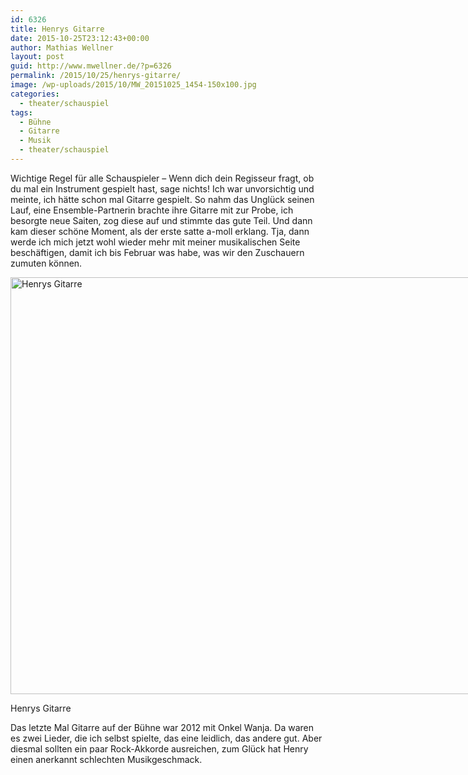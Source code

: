 ```yaml
---
id: 6326
title: Henrys Gitarre
date: 2015-10-25T23:12:43+00:00
author: Mathias Wellner
layout: post
guid: http://www.mwellner.de/?p=6326
permalink: /2015/10/25/henrys-gitarre/
image: /wp-uploads/2015/10/MW_20151025_1454-150x100.jpg
categories:
  - theater/schauspiel
tags:
  - Bühne
  - Gitarre
  - Musik
  - theater/schauspiel
---
```

Wichtige Regel für alle Schauspieler &ndash; Wenn dich dein Regisseur fragt, ob du mal ein Instrument gespielt hast, sage nichts! Ich war unvorsichtig und meinte, ich hätte schon mal Gitarre gespielt. So nahm das Unglück seinen Lauf, eine Ensemble-Partnerin brachte ihre Gitarre mit zur Probe, ich besorgte neue Saiten, zog diese auf und stimmte das gute Teil. Und dann kam dieser schöne Moment, als der erste satte a-moll erklang. Tja, dann werde ich mich jetzt wohl wieder mehr mit meiner musikalischen Seite beschäftigen, damit ich bis Februar was habe, was wir den Zuschauern zumuten können. 

<div id="attachment_6323" style="width: 1010px" class="wp-caption aligncenter">
  <img src="http://www.mwellner.de/wp-uploads/2015/10/MW_20151025_1454.jpg" alt="Henrys Gitarre" width="1000" height="667" class="size-full wp-image-6323" srcset="http://www.mwellner.de/wp-uploads/2015/10/MW_20151025_1454.jpg 1000w, http://www.mwellner.de/wp-uploads/2015/10/MW_20151025_1454-350x233.jpg 350w, http://www.mwellner.de/wp-uploads/2015/10/MW_20151025_1454-225x150.jpg 225w, http://www.mwellner.de/wp-uploads/2015/10/MW_20151025_1454-150x100.jpg 150w" sizes="(max-width: 1000px) 100vw, 1000px" />
  
  <p class="wp-caption-text">
    Henrys Gitarre
  </p>
</div>

Das letzte Mal Gitarre auf der Bühne war 2012 mit Onkel Wanja. Da waren es zwei Lieder, die ich selbst spielte, das eine leidlich, das andere gut. Aber diesmal sollten ein paar Rock-Akkorde ausreichen, zum Glück hat Henry einen anerkannt schlechten Musikgeschmack.